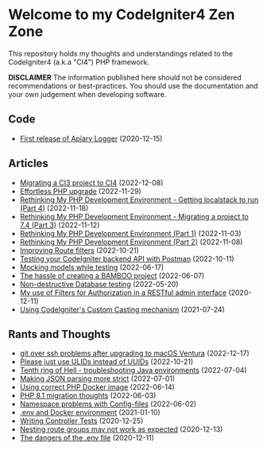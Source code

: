 # Welcome to my CodeIgniter4 Zen Zone

This repository holds my thoughts and understandings related to the CodeIgniter4 (a.k.a "CI4") PHP framework.

**DISCLAIMER** The information published here should not be considered recommendations or best-practices. You should use the documentation and your own judgement when developing software.


## Code

* [First release of Apiary Logger](code/apiary-logger.md) (2020-12-15)

## Articles

* [Migrating a CI3 project to CI4](adobelm-service/ci4-migration.md) (2022-12-08)
* [Effortless PHP upgrade](rethinking-my-php-dev-env/easy-php-update.md) (2022-11-29)
* [Rethinking My PHP Development Environment - Getting localstack to run (Part 4)](rethinking-my-php-dev-env/part-4-getting-localstack-running.md) (2022-11-18)
* [Rethinking My PHP Development Environment - Migrating a project to 7.4 (Part 3)](rethinking-my-php-dev-env/part-3-fast-forward-to-2022.md) (2022-11-12)
* [Rethinking My PHP Development Environment (Part 1)](rethinking-my-php-dev-env/rethinking-my-php-dev-env.md) (2022-11-03)
* [Rethinking My PHP Development Environment (Part 2)](rethinking-my-php-dev-env/part-2-creating-docker-images.md) (2022-11-08)
* [Improving Route filters](improve-route-filters/improving-route-filters.md) (2022-10-21)
* [Testing your CodeIgniter backend API with Postman](postman-testing/testing-backend-with-postman.md) (2022-10-11)
* [Mocking models while testing](db-testing/mocking-models.md) (2022-06-17)
* [The hassle of creating a BAMBOO project](creating-bamboo/) (2022-06-07)
* [Non-destructive Database testing](db-testing/non-destrive-db-testing.md) (2022-05-20)
* [My use of Filters for Authorization in a RESTful admin interface](routing-filters/) (2020-12-11)
* [Using CodeIgniter's Custom Casting mechanism](casting/) (2021-07-24)

## Rants and Thoughts

* [git over ssh problems after upgrading to macOS Ventura](rants/git-ssh-ventura.md) (2022-12-17)
* [Please just use ULIDs instead of UUIDs](rants/please-just-use-ulids.md) (2022-10-21)
* [Tenth ring of Hell - troubleshooting Java environments](rants/tenth-ring-of-hell.md) (2022-07-04)
* [Making JSON parsing more strict](rants/stricter-json.md) (2022-07-01)
* [Using correct PHP Docker image](rants/using-correct-php-docker.md) (2022-06-14)
* [PHP 8.1 migration thoughts](rants/php-81-features.md) (2022-06-03)
* [Namespace problems with Config-files](rants/namespace-problems.md) (2022-06-02)
* [.env and Docker environment](rants/dotenv-and-docker.md) (2021-01-10)
* [Writing Controller Tests](rants/controller-tests.md) (2020-12-25)
* [Nesting route groups may not work as expected](rants/nesting-route-groups.md) (2020-12-13)
* [The dangers of the .env file](rants/dangers-of-env-file.md) (2020-12-11)